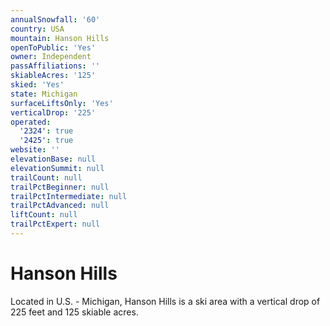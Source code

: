 ```yaml
---
annualSnowfall: '60'
country: USA
mountain: Hanson Hills
openToPublic: 'Yes'
owner: Independent
passAffiliations: ''
skiableAcres: '125'
skied: 'Yes'
state: Michigan
surfaceLiftsOnly: 'Yes'
verticalDrop: '225'
operated:
  '2324': true
  '2425': true
website: ''
elevationBase: null
elevationSummit: null
trailCount: null
trailPctBeginner: null
trailPctIntermediate: null
trailPctAdvanced: null
liftCount: null
trailPctExpert: null
---
```



# Hanson Hills

Located in U.S. - Michigan, Hanson Hills is a ski area with a vertical drop of 225 feet and 125 skiable acres.
